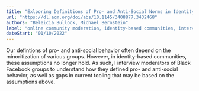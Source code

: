 ```yaml
---
title: "Exlporing Definitions of Pro- and Anti-Social Norms in Identity-Based Communities"
url: "https://dl.acm.org/doi/abs/10.1145/3408877.3432468"
authors: "Beleicia Bullock, Michael Bernstein"
label: "online community moderation, identity-based communities, interviews"
dateStart: "01/10/2022"
---
```


Our defintions of pro- and anti-social behavior often depend on the minoritization of various groups. However, in identity-based communities, these assumptions no longer hold. As such, I interview moderators of Black Facebook groups to understand how they defined pro- and anti-social behavior, as well as gaps in current tooling that may be based on the assumptions above.
